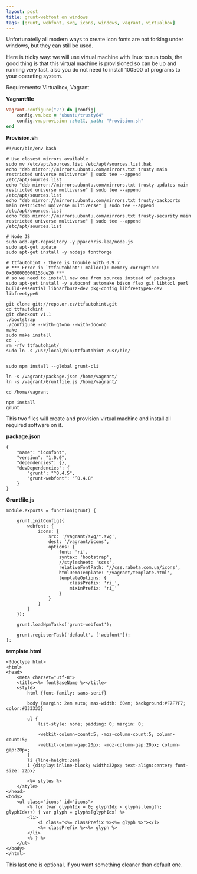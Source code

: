 ```yaml
---
layout: post
title: grunt-webfont on windows
tags: [grunt, webfont, svg, icons, windows, vagrant, virtualbox]
---
```


Unfortunatelly all modern ways to create icon fonts are not forking under windows, but they can still be used.

Here is tricky way: we will use virtual machine with linux to run tools, the good thing is that this virtual machine is provisioned so can be up and running very fast, also you do not need to install 100500 of programs to your operating system.

Requirements: Virtualbox, Vagrant

**Vagrantfile**

```ruby
Vagrant.configure("2") do |config|
    config.vm.box = "ubuntu/trusty64"
    config.vm.provision :shell, path: "Provision.sh"
end
```

**Provision.sh**

```
#!/usr/bin/env bash

# Use closest mirrors available
sudo mv /etc/apt/sources.list /etc/apt/sources.list.bak
echo "deb mirror://mirrors.ubuntu.com/mirrors.txt trusty main restricted universe multiverse" | sudo tee --append /etc/apt/sources.list
echo "deb mirror://mirrors.ubuntu.com/mirrors.txt trusty-updates main restricted universe multiverse" | sudo tee --append /etc/apt/sources.list
echo "deb mirror://mirrors.ubuntu.com/mirrors.txt trusty-backports main restricted universe multiverse" | sudo tee --append /etc/apt/sources.list
echo "deb mirror://mirrors.ubuntu.com/mirrors.txt trusty-security main restricted universe multiverse" | sudo tee --append /etc/apt/sources.list

# Node JS
sudo add-apt-repository -y ppa:chris-lea/node.js
sudo apt-get update
sudo apt-get install -y nodejs fontforge

# ttfautohint - there is trouble with 0.9.7
# *** Error in `ttfautohint': malloc(): memory corruption: 0x000000000153de20 ***
# so we need to install new one from sources instead of packages
sudo apt-get install -y autoconf automake bison flex git libtool perl build-essential libharfbuzz-dev pkg-config libfreetype6-dev libfreetype6

git clone git://repo.or.cz/ttfautohint.git
cd ttfautohint
git checkout v1.1
./bootstrap
./configure --with-qt=no --with-doc=no
make
sudo make install
cd ..
rm -rfv ttfautohint/
sudo ln -s /usr/local/bin/ttfautohint /usr/bin/


sudo npm install --global grunt-cli

ln -s /vagrant/package.json /home/vagrant/
ln -s /vagrant/Gruntfile.js /home/vagrant/

cd /home/vagrant

npm install
grunt
```


This two files will create and provision virtual machine and install all required software on it.

**package.json**

    {
        "name": "iconfont",
        "version": "1.0.0",
        "dependencies": {},
        "devDependencies": {
            "grunt": "^0.4.5",
            "grunt-webfont": "^0.4.8"
        }
    }

**Gruntfile.js**

    module.exports = function(grunt) {

        grunt.initConfig({
            webfont: {
                icons: {
                    src: '/vagrant/svg/*.svg',
                    dest: '/vagrant/icons',
                    options: {
                        font: 'ri',
                        syntax: 'bootstrap',
                        //stylesheet: 'scss',
                        relativeFontPath: '//css.rabota.com.ua/icons',
                        htmlDemoTemplate: '/vagrant/template.html',
                        templateOptions: {
                            classPrefix: 'ri_',
                            mixinPrefix: 'ri_'
                        }
                    }
                }
            }
        });

        grunt.loadNpmTasks('grunt-webfont');

        grunt.registerTask('default', ['webfont']);
    };

**template.html**

    <!doctype html>
    <html>
    <head>
        <meta charset="utf-8">
        <title><%= fontBaseName %></title>
        <style>
            html {font-family: sans-serif}

            body {margin: 2em auto; max-width: 60em; background:#F7F7F7; color:#333333}

            ul {
                list-style: none; padding: 0; margin: 0;

                -webkit-column-count:5; -moz-column-count:5; column-count:5;
                -webkit-column-gap:20px; -moz-column-gap:20px; column-gap:20px;
            }
            li {line-height:2em}
            i {display:inline-block; width:32px; text-align:center; font-size: 22px}

            <%= styles %>
        </style>
    </head>
    <body>
        <ul class="icons" id="icons">
            <% for (var glyphIdx = 0; glyphIdx < glyphs.length; glyphIdx++) { var glyph = glyphs[glyphIdx] %>
            <li>
                <i class="<%= classPrefix %><%= glyph %>"></i>
                <%= classPrefix %><%= glyph %>
            </li>
            <% } %>
        </ul>
    </body>
    </html>

This last one is optional, if you want something cleaner than default one.
